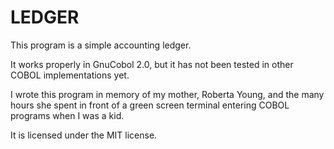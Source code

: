 LEDGER
=======

This program is a simple accounting ledger.

It works properly in GnuCobol 2.0, but it has not been tested in other
COBOL implementations yet.

I wrote this program in memory of my mother, Roberta Young, and the
many hours she spent in front of a green screen terminal entering
COBOL programs when I was a kid.

It is licensed under the MIT license.
